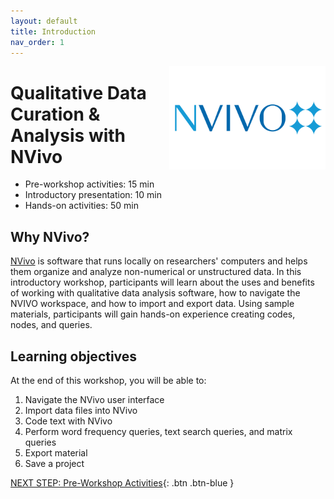 ```yaml
---
layout: default
title: Introduction 
nav_order: 1
---
```

<img src="images\logo.png" alt="nvivo icon" style="float:right;width:250px;">

# Qualitative Data Curation & Analysis with NVivo

- Pre-workshop activities: 15 min 
- Introductory presentation: 10 min
- Hands-on activities: 50 min

## Why NVivo?

[NVivo](https://www.qsrinternational.com/nvivo-qualitative-data-analysis-software/home) is software that runs locally on researchers' computers and helps them organize and analyze non-numerical or unstructured data. In this introductory workshop, participants will learn about the uses and benefits of working with qualitative data analysis software, how to navigate the NVIVO workspace, and how to import and export data. Using sample materials, participants will gain hands-on experience creating codes, nodes, and queries.  

## Learning objectives

At the end of this workshop, you will be able to:

1. Navigate the NVivo user interface
2. Import data files into NVivo
3. Code text with NVivo
4. Perform word frequency queries, text search queries, and matrix queries
5. Export material
6. Save a project
 
[NEXT STEP: Pre-Workshop Activities](pre-workshop.html){: .btn .btn-blue }
